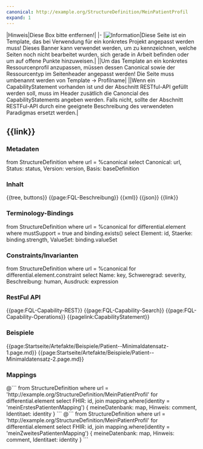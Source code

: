 ```yaml
---
canonical: http://example.org/StructureDefinition/MeinPatientProfil
expand: 1
---
```


|Hinweis|Diese Box bitte entfernen!|
|-
|![Information](https://wiki.hl7.de/images/thumb/Under_construction_icon-blue.svg/100px-Under_construction_icon-blue.svg.png)|Diese Seite ist ein Template, das bei Verwendung für ein konkretes Projekt angepasst werden muss! Dieses Banner kann verwendet werden, um zu kennzeichnen, welche Seiten noch nicht bearbeitet wurden, sich gerade in Arbeit befinden oder um auf offene Punkte hinzuweisen.|
||Um das Template an ein konkretes Ressourcenprofil anzupassen, müssen dessen Canonical sowie der Ressourcentyp im Seitenheader angepasst werden! Die Seite muss umbenannt werden von Template -> Profilname|
||Wenn ein CapabilityStatement vorhanden ist und der Abschnitt RESTful-API gefüllt werden soll, muss im Header zusätlich die Canoncial des CapabilityStatements angeben werden. Falls nicht, sollte der Abschnitt RESTFul-API durch eine geeignete Beschreibung des verwendeten Paradigmas ersetzt werden.|

## {{link}}

### Metadaten

<fql output="transpose" headers="true">
from
	StructureDefinition
where
	url = %canonical
select
	Canonical: url, Status: status, Version: version, Basis: baseDefinition
</fql>



### Inhalt

<!-- im Beschreibungs-Tab werden die Inhalte StructureDefintion.description sowie ElementDefinition.short und .comment der mit einem MS-Flag markierten Elemente ausgegeben-->
<tabs>
  <tab title="Darstellung">{{tree, buttons}}</tab>
  <tab title="Beschreibung"> 
    {{page:FQL-Beschreibung}}
  </tab>
  <tab title="XML">{{xml}}</tab>
  <tab title="JSON">{{json}}</tab>
  <tab title="Link">{{link}}</tab>
</tabs>

### Terminology-Bindings
<fql headers="true">
from 
    StructureDefinition
where 
    url = %canonical
for 
    differential.element
    where 
        mustSupport = true and binding.exists()
    select
        Element: id, Staerke: binding.strength, ValueSet: binding.valueSet
</fql>

### Constraints/Invarianten
<fql headers="true">
from 
    StructureDefinition 
where 
    url = %canonical 
for 
    differential.element.constraint 
select Name: key, Schweregrad: severity, Beschreibung: human, Ausdruck: expression
</fql>

### RestFul API

<tabs>
    <tab title="Interaktionen"> 
        {{page:FQL-Capability-REST}}
    </tab>
    <tab title="Suchparameter">
        {{page:FQL-Capability-Search}}
    </tab>
    <tab title="Operationen">
        {{page:FQL-Capability-Operations}}
    </tab>
    <tab title="Link">
        {{pagelink:CapabilityStatement}}
    </tab>
</tabs>

### Beispiele

<!-- ausgewählte Seiten aus Kapitel /Artefakte/Beispiele hier einbetten-->

{{page:Startseite/Artefakte/Beispiele/Patient--Minimaldatensatz-1.page.md}}
{{page:Startseite/Artefakte/Beispiele/Patient--Minimaldatensatz-2.page.md}}

### Mappings

<!-- FQL zum Rendern von Mappings unterschiedlichen Identitäten, URL und Name der Identität müssen jeweils angepasst werden. Abschnitt entfernen, falls keine Mappings verwendet werden-->
<tabs>
 <tab title="Mein Erstes Mapping">
@```
      from StructureDefinition
      where url = 'http://example.org/StructureDefinition/MeinPatientProfil' 
      for differential.element 
      select
        FHIR: id,
        join mapping.where(identity = 'meinErstesPatientenMapping')
          { meineDatenbank: map, Hinweis: comment, Identitaet: identity  } 
```
</tab>
<tab title="Mein Zweites Mapping">
@```
      from StructureDefinition
      where url = 'http://example.org/StructureDefinition/MeinPatientProfil' 
      for differential.element 
      select
        FHIR: id,
        join mapping.where(identity = 'meinZweitesPatientenMapping')
          { meineDatenbank: map, Hinweis: comment, Identitaet: identity  } 
```
</tab>
</tabs>
